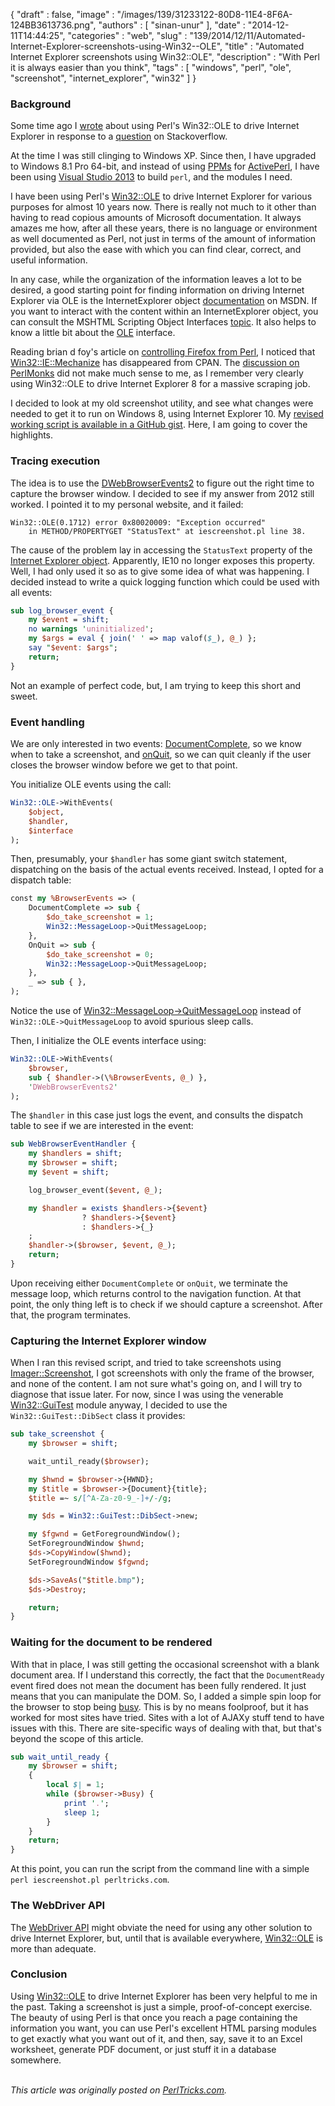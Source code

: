 {
   "draft" : false,
   "image" : "/images/139/31233122-80D8-11E4-8F6A-124BB3613736.png",
   "authors" : [
      "sinan-unur"
   ],
   "date" : "2014-12-11T14:44:25",
   "categories" : "web",
   "slug" : "139/2014/12/11/Automated-Internet-Explorer-screenshots-using-Win32--OLE",
   "title" : "Automated Internet Explorer screenshots using Win32::OLE",
   "description" : "With Perl it is always easier than you think",
   "tags" : [
      "windows",
      "perl",
      "ole",
      "screenshot",
      "internet_explorer",
      "win32"
   ]
}


### Background

Some time ago I [wrote](http://blog.nu42.com/2012/06/using-win32ole-with-events-to-capture.html) about using Perl's Win32::OLE to drive Internet Explorer in response to a [question](http://stackoverflow.com/a/11220026/100754) on Stackoverflow.

At the time I was still clinging to Windows XP. Since then, I have upgraded to Windows 8.1 Pro 64-bit, and instead of using [PPMs](http://www.activestate.com/activeperl/ppm-perl-modules) for [ActivePerl](http://www.activestate.com/activeperl), I have been using [Visual Studio 2013](http://blog.nu42.com/2014/11/64-bit-perl-5201-with-visual-studio.html) to build `perl`, and the modules I need.

I have been using Perl's [Win32::OLE](https://metacpan.org/pod/Win32::OLE) to drive Internet Explorer for various purposes for almost 10 years now. There is really not much to it other than having to read copious amounts of Microsoft documentation. It always amazes me how, after all these years, there is no language or environment as well documented as Perl, not just in terms of the amount of information provided, but also the ease with which you can find clear, correct, and useful information.

In any case, while the organization of the information leaves a lot to be desired, a good starting point for finding information on driving Internet Explorer via OLE is the InternetExplorer object [documentation](http://msdn.microsoft.com/en-us/library/aa752084%28v=vs.85%29) on MSDN. If you want to interact with the content within an InternetExplorer object, you can consult the MSHTML Scripting Object Interfaces [topic](http://msdn.microsoft.com/en-us/library/hh801967%28v=vs.85%29.aspx). It also helps to know a little bit about the [OLE](http://msdn.microsoft.com/en-us/library/19z074ky.aspx) interface.

Reading brian d foy's article on [controlling Firefox from Perl](https://perltricks.com/article/138/2014/12/7/Controlling-Firefox-from-Perl), I noticed that [Win32::IE::Mechanize](https://metacpan.org/search?q=Win32-IE-Mechanize) has disappeared from CPAN. The [discussion on PerlMonks](http://www.perlmonks.org?node_id=1061372) did not make much sense to me, as I remember very clearly using Win32::OLE to drive Internet Explorer 8 for a massive scraping job.

I decided to look at my old screenshot utility, and see what changes were needed to get it to run on Windows 8, using Internet Explorer 10. My [revised working script is available in a GitHub gist](https://gist.github.com/nanis/3dac6b386bd056095e12). Here, I am going to cover the highlights.

### Tracing execution

The idea is to use the [DWebBrowserEvents2](http://msdn.microsoft.com/en-us/library/aa768283%28v=vs.85%29.aspx) to figure out the right time to capture the browser window. I decided to see if my answer from 2012 still worked. I pointed it to my personal website, and it failed:

    Win32::OLE(0.1712) error 0x80020009: "Exception occurred"
        in METHOD/PROPERTYGET "StatusText" at iescreenshot.pl line 38.

The cause of the problem lay in accessing the `StatusText` property of the [Internet Explorer object](http://msdn.microsoft.com/en-us/library/aa752084%28v=vs.85%29). Apparently, IE10 no longer exposes this property. Well, I had only used it so as to give some idea of what was happening. I decided instead to write a quick logging function which could be used with all events:

```perl
sub log_browser_event {
    my $event = shift;
    no warnings 'uninitialized';
    my $args = eval { join(' ' => map valof($_), @_) };
    say "$event: $args";
    return;
}
```

Not an example of perfect code, but, I am trying to keep this short and sweet.

### Event handling

We are only interested in two events: [DocumentComplete](http://msdn.microsoft.com/en-us/library/aa768282%28v=vs.85%29.aspx), so we know when to take a screenshot, and [onQuit](http://msdn.microsoft.com/en-us/library/aa768340%28v=vs.85%29.aspx), so we can quit cleanly if the user closes the browser window before we get to that point.

You initialize OLE events using the call:

```perl
Win32::OLE->WithEvents(
    $object,
    $handler,
    $interface
);
```

Then, presumably, your `$handler` has some giant switch statement, dispatching on the basis of the actual events received. Instead, I opted for a dispatch table:

```perl
const my %BrowserEvents => (
    DocumentComplete => sub {
        $do_take_screenshot = 1;
        Win32::MessageLoop->QuitMessageLoop;
    },
    OnQuit => sub {
        $do_take_screenshot = 0;
        Win32::MessageLoop->QuitMessageLoop;
    },
    _ => sub { },
);
```

Notice the use of [Win32::MessageLoop-\>QuitMessageLoop](https://metacpan.org/pod/Win32::MessageLoop) instead of `Win32::OLE->QuitMessageLoop` to avoid spurious sleep calls.

Then, I initialize the OLE events interface using:

```perl
Win32::OLE->WithEvents(
    $browser,
    sub { $handler->(\%BrowserEvents, @_) },
    'DWebBrowserEvents2'
);
```

The `$handler` in this case just logs the event, and consults the dispatch table to see if we are interested in the event:

```perl
sub WebBrowserEventHandler {
    my $handlers = shift;
    my $browser = shift;
    my $event = shift;

    log_browser_event($event, @_);

    my $handler = exists $handlers->{$event}
                ? $handlers->{$event}
                : $handlers->{_}
    ;
    $handler->($browser, $event, @_);
    return;
}
```

Upon receiving either `DocumentComplete` or `onQuit`, we terminate the message loop, which returns control to the navigation function. At that point, the only thing left is to check if we should capture a screenshot. After that, the program terminates.

### Capturing the Internet Explorer window

When I ran this revised script, and tried to take screenshots using [Imager::Screenshot](https://metacpan.org/pod/Imager::Screenshot), I got screenshots with only the frame of the browser, and none of the content. I am not sure what's going on, and I will try to diagnose that issue later. For now, since I was using the venerable [Win32::GuiTest](https://metacpan.org/pod/Win32::GuiTest) module anyway, I decided to use the `Win32::GuiTest::DibSect` class it provides:

```perl
sub take_screenshot {
    my $browser = shift;

    wait_until_ready($browser);

    my $hwnd = $browser->{HWND};
    my $title = $browser->{Document}{title};
    $title =~ s/[^A-Za-z0-9_-]+/-/g;

    my $ds = Win32::GuiTest::DibSect->new;

    my $fgwnd = GetForegroundWindow();
    SetForegroundWindow $hwnd;
    $ds->CopyWindow($hwnd);
    SetForegroundWindow $fgwnd;

    $ds->SaveAs("$title.bmp");
    $ds->Destroy;

    return;
}
```

### Waiting for the document to be rendered

With that in place, I was still getting the occasional screenshot with a blank document area. If I understand this correctly, the fact that the `DocumentReady` event fired does not mean the document has been fully rendered. It just means that you can manipulate the DOM. So, I added a simple spin loop for the browser to stop being [busy](http://msdn.microsoft.com/en-us/library/aa752050%28v=vs.85%29). This is by no means foolproof, but it has worked for most sites have tried. Sites with a lot of AJAXy stuff tend to have issues with this. There are site-specific ways of dealing with that, but that's beyond the scope of this article.

```perl
sub wait_until_ready {
    my $browser = shift;
    {
        local $| = 1;
        while ($browser->Busy) {
            print '.';
            sleep 1;
        }
    }
    return;
}
```

At this point, you can run the script from the command line with a simple `perl iescreenshot.pl perltricks.com`.

### The WebDriver API

The [WebDriver API](http://msdn.microsoft.com/en-us/library/ie/dn725045%28v=vs.85%29.aspx) might obviate the need for using any other solution to drive Internet Explorer, but, until that is available everywhere, [Win32::OLE](https://metacpan.org/pod/Win32::OLE) is more than adequate.

### Conclusion

Using [Win32::OLE](https:/metacpan.org/pod/Win32::OLE) to drive Internet Explorer has been very helpful to me in the past. Taking a screenshot is just a simple, proof-of-concept exercise. The beauty of using Perl is that once you reach a page containing the information you want, you can use Perl's excellent HTML parsing modules to get exactly what you want out of it, and then, say, save it to an Excel worksheet, generate PDF document, or just stuff it in a database somewhere.

\
*This article was originally posted on [PerlTricks.com](http://perltricks.com).*
